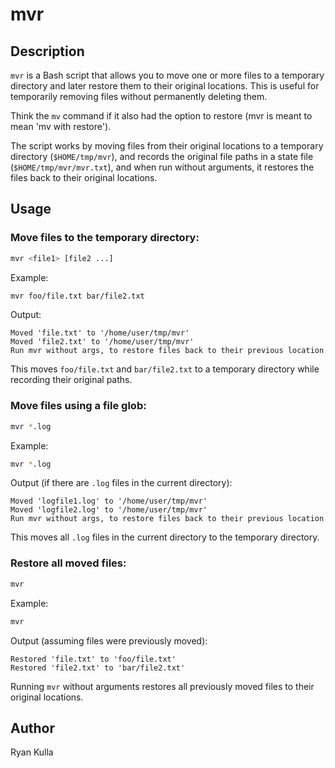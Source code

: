 # mvr

## Description
`mvr` is a Bash script that allows you to move one or more files to a temporary directory and later restore them to their original locations. This is useful for temporarily removing files without permanently deleting them.

Think the `mv` command if it also had the option to restore (mvr is meant to mean 'mv with restore').

The script works by moving files from their original locations to a temporary directory (`$HOME/tmp/mvr`), and records the original file paths in a state file (`$HOME/tmp/mvr/mvr.txt`), and when run without arguments, it restores the files back to their original locations.

## Usage

### Move files to the temporary directory:
```bash
mvr <file1> [file2 ...]
```
Example:
```bash
mvr foo/file.txt bar/file2.txt
```
Output:
```
Moved 'file.txt' to '/home/user/tmp/mvr'
Moved 'file2.txt' to '/home/user/tmp/mvr'
Run mvr without args, to restore files back to their previous location
```

This moves `foo/file.txt` and `bar/file2.txt` to a temporary directory while recording their original paths.

### Move files using a file glob:
```bash
mvr *.log
```
Example:
```bash
mvr *.log
```
Output (if there are `.log` files in the current directory):
```
Moved 'logfile1.log' to '/home/user/tmp/mvr'
Moved 'logfile2.log' to '/home/user/tmp/mvr'
Run mvr without args, to restore files back to their previous location
```
This moves all `.log` files in the current directory to the temporary directory.

### Restore all moved files:
```bash
mvr
```
Example:
```bash
mvr
```
Output (assuming files were previously moved):
```
Restored 'file.txt' to 'foo/file.txt'
Restored 'file2.txt' to 'bar/file2.txt'
```
Running `mvr` without arguments restores all previously moved files to their original locations.

## Author
Ryan Kulla

